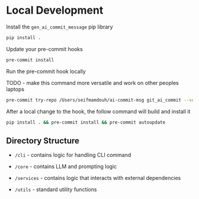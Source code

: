# Local Development

Install the `gen_ai_commit_message` pip library

```bash
pip install .
```

Update your pre-commit hooks

```bash
pre-commit install
```

Run the pre-commit hook locally

TODO - make this command more versatile and work on other peoples laptops

```bash
pre-commit try-repo /Users/seifmamdouh/ai-commit-msg git_ai_commit --verbose --all-files --hook-stage prepare-commit-msg --commit-msg-filename /Users/seifmamdouh/ai-commit-msg/.git/COMMIT_EDITMSG  
```

After a local change to the hook, the follow command will build and install it

```bash
pip install . && pre-commit install && pre-commit autoupdate
```

## Directory Structure

- `/cli` - contains logic for handling CLI command

- `/core` - contains LLM and prompting logic

- `/services` - contains logic that interacts with external dependencies

- `/utils` - standard utility functions
